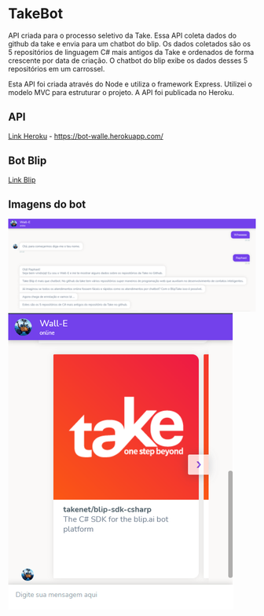 # TakeBot

API criada para o processo seletivo da Take. Essa API coleta dados do github da take e envia para um chatbot do blip. Os dados coletados são os 5 repositórios de linguagem C# mais antigos da Take e ordenados de forma crescente por data de criação. O chatbot do blip exibe os dados desses 5 repositórios em um carrossel.

Esta API foi criada através do Node e utiliza o framework Express. Utilizei o modelo MVC para estruturar o projeto. A API foi publicada no Heroku.

## API
[Link Heroku](https://bot-walle.herokuapp.com/) - https://bot-walle.herokuapp.com/

## Bot Blip
[Link Blip](https://chat.blip.ai/?appKey=d2FsbGU5OmRjMjM1NmExLTRjMzMtNDlhMC05ZDA3LTIzNGE5YWY0MzcyNQ==)

## Imagens do bot

![Imagem bot](takeBot.png)
![Imagem 2 bot](TakeBot2.png)
